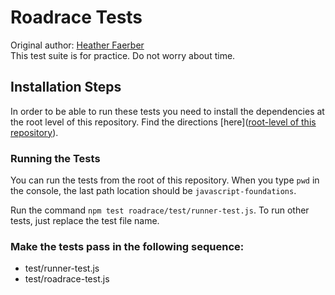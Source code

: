 # Roadrace Tests

Original author: [Heather Faerber](https://github.com/hfaerber)  
This test suite is for practice. Do not worry about time.

## Installation Steps

In order to be able to run these tests you need to install the dependencies at the root level of this repository. Find the directions [here]([root-level of this repository](https://github.com/turingschool-examples/javascript-foundations)).

### Running the Tests

You can run the tests from the root of this repository. When you type `pwd` in the console, the last path location should be `javascript-foundations`.

Run the command `npm test roadrace/test/runner-test.js`. To run other tests, just replace the test file name.

### Make the tests pass in the following sequence:

- test/runner-test.js
- test/roadrace-test.js
